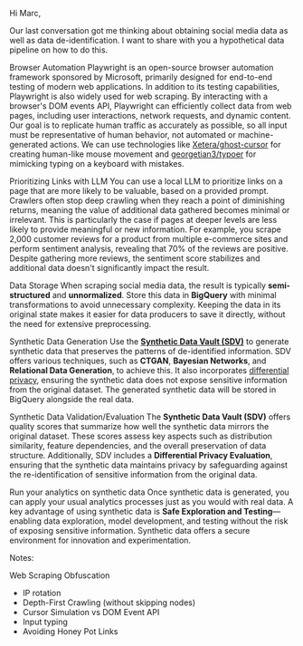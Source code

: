 Hi Marc,

Our last conversation got me thinking about obtaining social media data as well as data de-identification. I want to share with you a hypothetical data pipeline on how to do this.

Browser Automation
	Playwright is an open-source browser automation framework sponsored by Microsoft, primarily designed for end-to-end testing of modern web applications. In addition to its testing capabilities, Playwright is also widely used for web scraping. By interacting with a browser's DOM events API, Playwright can efficiently collect data from web pages, including user interactions, network requests, and dynamic content.
	Our goal is to replicate human traffic as accurately as possible, so all input must be representative of human behavior, not automated or machine-generated actions. We can use technologies like [Xetera/ghost-cursor]([Xetera](https://github.com/Xetera)/**[ghost-cursor](https://github.com/Xetera/ghost-cursor)**) for creating human-like mouse movement and [georgetian3/typoer]([georgetian3](https://github.com/georgetian3)/**[typoer](https://github.com/georgetian3/typoer)**) for mimicking typing on a keyboard with mistakes. 

Prioritizing Links with LLM
	You can use a local LLM to prioritize links on a page that are more likely to be valuable, based on a provided prompt. Crawlers often stop deep crawling when they reach a point of diminishing returns, meaning the value of additional data gathered becomes minimal or irrelevant. This is particularly the case if pages at deeper levels are less likely to provide meaningful or new information.
	For example, you scrape 2,000 customer reviews for a product from multiple e-commerce sites and perform sentiment analysis, revealing that 70% of the reviews are positive. Despite gathering more reviews, the sentiment score stabilizes and additional data doesn't significantly impact the result.

Data Storage
	When scraping social media data, the result is typically **semi-structured** and **unnormalized**. Store this data in **BigQuery** with minimal transformations to avoid unnecessary complexity. Keeping the data in its original state makes it easier for data producers to save it directly, without the need for extensive preprocessing.

Synthetic Data Generation
	Use the **[Synthetic Data Vault (SDV)](https://sdv.dev/)** to generate synthetic data that preserves the patterns of de-identified information. SDV offers various techniques, such as **CTGAN**, **Bayesian Networks**, and **Relational Data Generation**, to achieve this. It also incorporates [differential privacy](https://en.wikipedia.org/wiki/Differential_privacy), ensuring the synthetic data does not expose sensitive information from the original dataset. The generated synthetic data will be stored in BigQuery alongside the real data.

Synthetic Data Validation/Evaluation
	The **Synthetic Data Vault (SDV)** offers quality scores that summarize how well the synthetic data mirrors the original dataset. These scores assess key aspects such as distribution similarity, feature dependencies, and the overall preservation of data structure. Additionally, SDV includes a **Differential Privacy Evaluation**, ensuring that the synthetic data maintains privacy by safeguarding against the re-identification of sensitive information from the original data.

Run your analytics on synthetic data
	Once synthetic data is generated, you can apply your usual analytics processes just as you would with real data. A key advantage of using synthetic data is **Safe Exploration and Testing**—enabling data exploration, model development, and testing without the risk of exposing sensitive information. Synthetic data offers a secure environment for innovation and experimentation.


Notes:

Web Scraping Obfuscation
* IP rotation
* Depth-First Crawling (without skipping nodes)
* Cursor Simulation vs DOM Event API
* Input typing
* Avoiding Honey Pot Links
